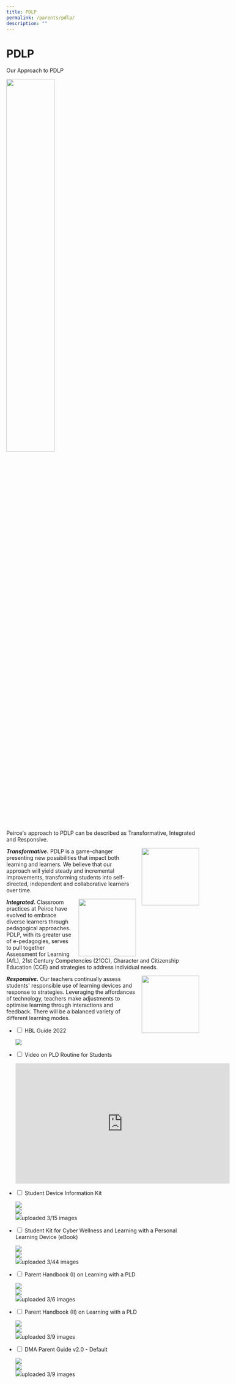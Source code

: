 ```yaml
---
title: PDLP
permalink: /parents/pdlp/
description: ""
---
```

# **PDLP**

Our Approach to PDLP

<img src="/images/Approach-to-PDLP-300x228.png" 
     style="width:50%">
		 
		 
Peirce's approach to PDLP can be described as Transformative, Integrated and Responsive.


<img src="/images/transformative-150x150.png" style="width:150px;height:150px;margin-left:15px;" align = "right">

**_Transformative._** PDLP is a game-changer presenting new possibilities that impact both learning and learners. We believe that our approach will yield steady and incremental improvements, transforming students into self-directed, independent and collaborative learners over time.

<img src="/images/integrated-150x150.png" style="width:150px;height:150px;margin-left:15px;" align = "right">

**_Integrated._** Classroom practices at Peirce have evolved to embrace diverse learners through pedagogical approaches. PDLP, with its greater use of e-pedagogies, serves to pull together Assessment for Learning (AfL), 21st Century Competencies (21CC), Character and Citizenship Education (CCE) and strategies to address individual needs.

<img src="/images/responsive-150x150.png" style="width:150px;height:150px;margin-left:15px;" align = "right">

**_Responsive._** Our teachers continually assess students' responsible use of learning devices and response to strategies. Leveraging the affordances of technology, teachers make adjustments to optimise learning through interactions and feedback. There will be a balanced variety of different learning modes.

<ul class="jekyllcodex_accordion">
  <li>
    <input type="checkbox" id="accordion1">
    <label for="accordion1">HBL Guide 2022</label>
    <div>
      <p><img src="/images/PSS-HBL-Guide-2022.png"></p>
    </div>
	</li>
	 <li>
    <input type="checkbox" id="accordion2">
    <label for="accordion2">Video on PLD Routine for Students</label>
    <div>
      <p><iframe width="560" height="315" src="https://www.youtube.com/embed/njmdDDa7apM" title="YouTube video player" frameborder="0" allow="accelerometer; autoplay; clipboard-write; encrypted-media; gyroscope; picture-in-picture" allowfullscreen></iframe></p>
    </div>
	</li>
	 <li>
    <input type="checkbox" id="accordion3">
    <label for="accordion3">Student Device Information Kit</label>
    <div>
      <p><img src="/images/Slide1a.jpg"><br><img src="/images/Slide2a.jpg"><br><img src="/images/Slide3.jpg">uploaded 3/15 images</p>
    </div>
	</li>
	<li>
    <input type="checkbox" id="accordion4">
    <label for="accordion4">Student Kit for Cyber Wellness and Learning with a Personal Learning Device (eBook)</label>
    <div>
      <p><img src="/images/Cyber-Wellness-and-Learning-with-a-Personal-Learning-Device-eBook_Page_01.jpg"><br><img src="/images/Cyber-Wellness-and-Learning-with-a-Personal-Learning-Device-eBook_Page_02-1.jpg"><br><img src="/images/Cyber-Wellness-and-Learning-with-a-Personal-Learning-Device-eBook_Page_03.jpg">uploaded 3/44 images</p>
    </div>
	</li>
	<li>
    <input type="checkbox" id="accordion5">
    <label for="accordion5"> Parent Handbook (I) on Learning with a PLD</label>
    <div>
      <p><img src="/images/Parent-Handbook-I-on-Learning-with-a-PLD_Page_1.png"><br><img src="/images/Parent-Handbook-I-on-Learning-with-a-PLD_Page_2.png"><br><img src="/images/Parent-Handbook-I-on-Learning-with-a-PLD_Page_3-1456x2048-1.png">uploaded 3/6 images</p>
    </div>
	</li>
		<li>
    <input type="checkbox" id="accordion6">
    <label for="accordion6"> Parent Handbook (II) on Learning with a PLD</label>
    <div>
      <p><img src="/images/Parent-Handbook-II-on-Learning-with-a-PLD_Page_1.png"><br><img src="/images/Parent-Handbook-II-on-Learning-with-a-PLD_Page_2.png"><br><img src="/images/Parent-Handbook-II-on-Learning-with-a-PLD_Page_3.png">uploaded 3/9 images</p>
    </div>
	</li>
			<li>
    <input type="checkbox" id="accordion7">
    <label for="accordion7">DMA Parent Guide v2.0 - Default</label>
    <div>
      <p><img src="/images/DMA-Parent-Guide-v2-Default-Chrome-OS_Page_01.png"><br><img src="/images/DMA-Parent-Guide-v2-Default-Chrome-OS_Page_02.png"><br><img src="/images/DMA-Parent-Guide-v2-Default-Chrome-OS_Page_03.png">uploaded 3/9 images</p>
    </div>
	</li>